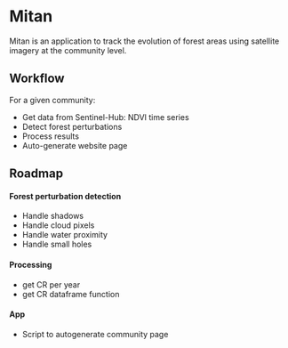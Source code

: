 # Mitan

Mitan is an application to track the evolution of forest areas 
using satellite imagery at the community level.

## Workflow

For a given community:

- Get data from Sentinel-Hub: NDVI time series
- Detect forest perturbations
- Process results
- Auto-generate website page

## Roadmap

#### Forest perturbation detection

- Handle shadows
- Handle cloud pixels
- Handle water proximity
- Handle small holes

#### Processing

- get CR per year
- get CR dataframe function

#### App

- Script to autogenerate community page

